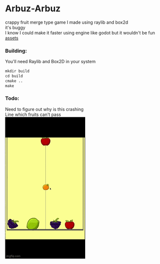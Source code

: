 # Arbuz-Arbuz
crappy fruit merge type game I made using raylib and box2d <br>
it's buggy <br>
I know I could make it faster using engine like godot but it wouldn't be fun
<br>
[assets](https://gamedeveloperstudio.itch.io/fruits-icon-pack)

### Building:
You'll need Raylib and Box2D in your system <br>
```shell
mkdir build
cd build
cmake ..
make
```
### Todo:
Need to figure out why is this crashing <br>
Line which fruits can't pass
<br>
![gif](https://github.com/FrankomDev/arbuz-arbuz/blob/main/gif.gif)